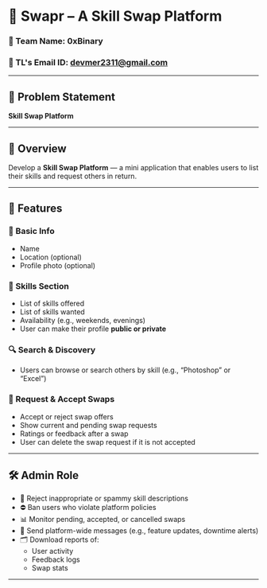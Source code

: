 # 🔁 Swapr – A Skill Swap Platform

### 👥 Team Name: 0xBinary  
### 📧 TL's Email ID: devmer2311@gmail.com

---

## 🧩 Problem Statement  
**Skill Swap Platform**

---

## 📝 Overview  
Develop a **Skill Swap Platform** — a mini application that enables users to list their skills and request others in return.

---

## 🚀 Features  

### 👤 Basic Info  
- Name  
- Location (optional)  
- Profile photo (optional)  

### 🧠 Skills Section  
- List of skills offered  
- List of skills wanted  
- Availability (e.g., weekends, evenings)  
- User can make their profile **public or private**

### 🔍 Search & Discovery  
- Users can browse or search others by skill (e.g., “Photoshop” or “Excel”)

### 🔄 Request & Accept Swaps  
- Accept or reject swap offers  
- Show current and pending swap requests  
- Ratings or feedback after a swap  
- User can delete the swap request if it is not accepted  

---

## 🛠️ Admin Role  
- 🚫 Reject inappropriate or spammy skill descriptions  
- ⛔ Ban users who violate platform policies  
- 📊 Monitor pending, accepted, or cancelled swaps  
- 📢 Send platform-wide messages (e.g., feature updates, downtime alerts)  
- 🗂️ Download reports of:
  - User activity  
  - Feedback logs  
  - Swap stats  

---
